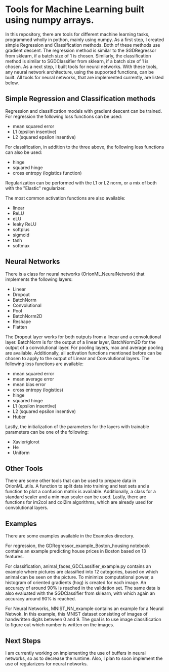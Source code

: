 # Tools for Machine Learning built using numpy arrays.

In this repository, there are tools for different machine learning tasks, programmed wholly in python, mainly using numpy.
As a first step, I created simple Regression and Classification methods. Both of these methods use gradient descent. The regression method is similar to the SGDRegressor from sklearn, if a batch size of 1 is chosen. Similarly, the classification method is similar to SGDClassifier from sklearn, if a batch size of 1 is chosen.
As a next step, I built tools for neural networks. With these tools, any neural network architecture, using the supported functions, can be built. All tools for neural networks, that are implemented currently, are listed below.

## Simple Regression and Classification methods

Regression and classification models with gradient descent can be trained. 
For regression the following loss functions can be used:

  * mean squared error
  * L1 (epsilon insentive) 
  * L2 (squared epsilon insentive)

For classification, in addition to the three above, the following loss functions can also be used:

  * hinge
  * squared hinge
  * cross entropy (logistics function) 

Regularization can be performed with the L1 or L2 norm, or a mix of both with the "Elastic" regularizer. 

The most common activation functions are also available: 

  * linear
  * ReLU
  * eLU
  * leaky ReLU
  * softplus
  * sigmoid
  * tanh
  * softmax

## Neural Networks

There is a class for neural networks (OrionML.NeuralNetwork) that implements the following layers:

 * Linear
 * Dropout
 * BatchNorm
 * Convolutional
 * Pool
 * BatchNorm2D
 * Reshape
 * Flatten

The Dropout layer works for both outputs from a linear and a convolutional layer. BatchNorm is for the output of a linear layer, BatchNorm2D for the output of a convolutional layer. For pooling layers, max and average pooling are available. Additionally, all activation functions mentioned before can be chosen to apply to the output of Linear and Convolutional layers. The following loss functions are available:

 * mean squared error
 * mean average error
 * mean bias error
 * cross entropy (logistics)
 * hinge
 * squared hinge
 * L1 (epsilon insentive) 
 * L2 (squared epsilon insentive)
 * Huber

Lastly, the initialization of the parameters for the layers with trainable parameters can be one of the following:

 * Xavier/glorot
 * He
 * Uniform

## Other Tools

There are some other tools that can be used to prepare data in OrionML.utils. A function to split data into training and test sets and a function to plot a confusion matrix is available. Additionally, a class for a standard scaler and a min max scaler can be used. Lastly, there are functions for im2col and col2im algorithms, which are already used for convolutional layers.

## Examples

There are some examples available in the Examples directory. 

For regression, the GDRegressor_example_Boston_housing notebook contains an example predicting house prices in Boston based on 13 features.

For classification, animal_faces_GDCLassifier_example.py contains an example where pictures are classified into 12 categories, based on which animal can be seen on the picture. To minimize computational power, a histogram of oriented gradients (hog) is created for each image. An accuracy of around 90% is reached in the validation set. The same data is also evaluated with the SGDClassifier from sklearn, with which again an accuracy around 90% is reached.

For Neural Networks, MNIST_NN_example contains an example for a Neural Netwok. In this example, this MNIST dataset consisting of images of handwritten digits between 0 and 9. The goal is to use image classification to figure out which number is written on the images.

## Next Steps

I am currently working on implementing the use of buffers in neural networks, so as to decrease the runtime. Also, I plan to soon implement the use of regularizers for neural networks.
